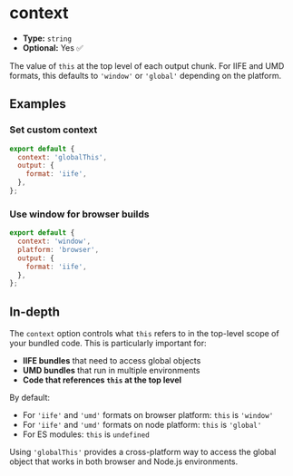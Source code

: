 # context

- **Type:** `string`
- **Optional:** Yes ✅

The value of `this` at the top level of each output chunk. For IIFE and UMD formats, this defaults to `'window'` or `'global'` depending on the platform.

## Examples

### Set custom context

```js
export default {
  context: 'globalThis',
  output: {
    format: 'iife',
  },
};
```

### Use window for browser builds

```js
export default {
  context: 'window',
  platform: 'browser',
  output: {
    format: 'iife',
  },
};
```

## In-depth

The `context` option controls what `this` refers to in the top-level scope of your bundled code. This is particularly important for:

- **IIFE bundles** that need to access global objects
- **UMD bundles** that run in multiple environments
- **Code that references `this` at the top level**

By default:

- For `'iife'` and `'umd'` formats on browser platform: `this` is `'window'`
- For `'iife'` and `'umd'` formats on node platform: `this` is `'global'`
- For ES modules: `this` is `undefined`

Using `'globalThis'` provides a cross-platform way to access the global object that works in both browser and Node.js environments.
